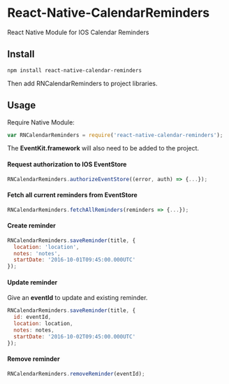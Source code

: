 # React-Native-CalendarReminders
React Native Module for IOS Calendar Reminders


## Install
```
npm install react-native-calendar-reminders
```
Then add RNCalendarReminders to project libraries.


## Usage

Require Native Module:
```javascript
var RNCalendarReminders = require('react-native-calendar-reminders');
```
The **EventKit.framework** will also need to be added to the project.


#### Request authorization to IOS EventStore

```javascript
RNCalendarReminders.authorizeEventStore((error, auth) => {...});
```


#### Fetch all current reminders from EventStore

```javascript
RNCalendarReminders.fetchAllReminders(reminders => {...});
```


#### Create reminder

```javascript
RNCalendarReminders.saveReminder(title, {
  location: 'location',
  notes: 'notes',
  startDate: '2016-10-01T09:45:00.000UTC'
});
```


#### Update reminder
Give an **eventId** to update and existing reminder.


```javascript
RNCalendarReminders.saveReminder(title, {
  id: eventId,
  location: location,
  notes: notes,
  startDate: '2016-10-02T09:45:00.000UTC'
});
```


#### Remove reminder

```javascript
RNCalendarReminders.removeReminder(eventId);
```
